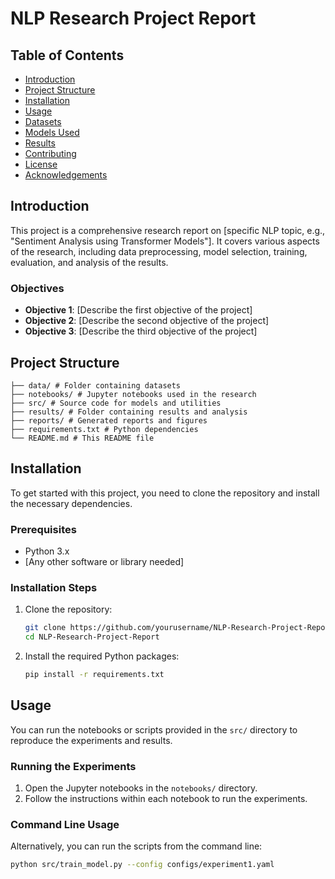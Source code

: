 # NLP Research Project Report

## Table of Contents
- [Introduction](#introduction)
- [Project Structure](#project-structure)
- [Installation](#installation)
- [Usage](#usage)
- [Datasets](#datasets)
- [Models Used](#models-used)
- [Results](#results)
- [Contributing](#contributing)
- [License](#license)
- [Acknowledgements](#acknowledgements)

## Introduction
This project is a comprehensive research report on [specific NLP topic, e.g., "Sentiment Analysis using Transformer Models"]. It covers various aspects of the research, including data preprocessing, model selection, training, evaluation, and analysis of the results.

### Objectives
- **Objective 1**: [Describe the first objective of the project]
- **Objective 2**: [Describe the second objective of the project]
- **Objective 3**: [Describe the third objective of the project]

## Project Structure

    ├── data/ # Folder containing datasets 
    ├── notebooks/ # Jupyter notebooks used in the research 
    ├── src/ # Source code for models and utilities 
    ├── results/ # Folder containing results and analysis 
    ├── reports/ # Generated reports and figures 
    ├── requirements.txt # Python dependencies 
    └── README.md # This README file


## Installation
To get started with this project, you need to clone the repository and install the necessary dependencies.

### Prerequisites
- Python 3.x
- [Any other software or library needed]

### Installation Steps
1. Clone the repository:
    ```bash
    git clone https://github.com/yourusername/NLP-Research-Project-Report.git
    cd NLP-Research-Project-Report
    ```
2. Install the required Python packages:
    ```bash
    pip install -r requirements.txt
    ```

## Usage
You can run the notebooks or scripts provided in the `src/` directory to reproduce the experiments and results.

### Running the Experiments
1. Open the Jupyter notebooks in the `notebooks/` directory.
2. Follow the instructions within each notebook to run the experiments.

### Command Line Usage
Alternatively, you can run the scripts from the command line:
```bash
python src/train_model.py --config configs/experiment1.yaml

